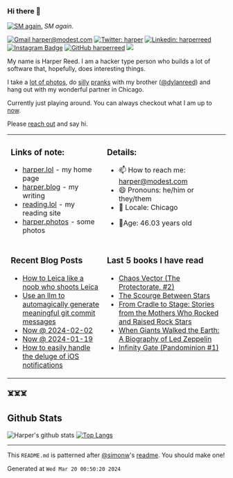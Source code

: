 ### Hi there 👋

<!-- photos starts -->
[![SM again.](https://harper.photos/photos/L1003638.jpeg/L1003638_huc8c9c41c75f5c3ece1514b4ac4b75872_3418652_1200x0_resize_q75_box.jpeg)](https://harper.photos/photos/L1003638.jpeg/) 
 *SM again.*
<!-- photos ends -->


<!-- social starts -->
[![Gmail harper@modest.com](https://img.shields.io/badge/-harper@modest.com-c14438?style=flat&logo=Gmail&logoColor=white&link=mailto:harper@modest.com)](mailto:harper@modest.com)
[![Twitter: harper](https://img.shields.io/twitter/follow/harper?style=social)](https://twitter.com/harper)
[![Linkedin: harperreed](https://img.shields.io/badge/-harperreed-blue?style=flat&logo=Linkedin&logoColor=white&link=https://www.linkedin.com/in/harperreed/)](https://www.linkedin.com/in/harperreed/)
[![Instagram Badge](https://img.shields.io/badge/-@harperreed-purple?style=flat&logo=instagram&logoColor=white&link=https://instagram.com/harperreed/)](https://instagram.com/harperreed)
[![GitHub harperreed](https://img.shields.io/github/followers/harperreed?label=follow&style=social)](https://github.com/harperreed)
[![](https://img.shields.io/github/stars/harperreed?style=social)](https://github.com/harperreed)
<!-- social ends -->

<!-- bio starts -->
My name is Harper Reed. I am a hacker type person who builds a lot of software that, hopefully, does interesting things. 

I take a [lot of photos](https://harper.photos), do [silly](http://www.zebraprank.com/) [pranks](https://www.boyhoodhome.com/) with my brother ([@dylanreed](http://twitter.com/dylanreed)) and hang out with my wonderful partner in Chicago. 

Currently just playing around. You can always checkout what I am up to [now](https://harperreed.com/now/).

Please [reach out](mailto:harper@modest.com) and say hi. 

<!-- bio ends -->



<table><tr><td valign="top">

### Links of note: 

<!-- links starts -->
- [harper.lol](http://harper.lol) - my home page
- [harper.blog](http://harper.blog) - my writing
- [reading.lol](http://reading.lol) - my reading site
- [harper.photos](http://harper.photos) - some photos



<!-- links ends -->

</td><td valign="top">

### Details: 

<!-- details starts -->
- 📫 How to reach me: [harper@modest.com](mailto:harper@modest.com)
- 😄 Pronouns: he/him or they/them
- 📍 Locale: Chicago
<!-- age starts -->
- 👨Age: 46.03 years old
<!-- age ends -->
<!-- details ends -->

</td></tr><tr><td valign="top">

### Recent Blog Posts

<!-- blog starts -->
* [How to Leica like a noob who shoots Leica](https://harper.blog/2024/03/18/how-to-leica-like-a-noob-who-shoots-leica/)
* [Use an llm to automagically generate meaningful git commit messages](https://harper.blog/2024/03/11/use-an-llm-to-automagically-generate-meaningful-git-commit-messages/)
* [Now @ 2024-02-02](https://harper.blog/now/2024-02-02/)
* [Now @ 2024-01-19](https://harper.blog/now/2024-01-19/)
* [How to easily handle the deluge of iOS notifications](https://harper.blog/2024/01/14/how-to-easily-handle-the-deluge-of-ios-notifications/)
<!-- blog ends -->

</td><td valign="top">


### Last 5 books I have read

<!-- books starts -->
* [Chaos Vector (The Protectorate, #2)](https://reading.lol/books/chaos-vector-the-protectorate-2/)
* [The Scourge Between Stars](https://reading.lol/books/the-scourge-between-stars/)
* [From Cradle to Stage: Stories from the Mothers Who Rocked and Raised Rock Stars](https://reading.lol/books/from-cradle-to-stage-stories-from-the-mothers-who-rocked-and-raised-rock-stars/)
* [When Giants Walked the Earth: A Biography of Led Zeppelin](https://reading.lol/books/when-giants-walked-the-earth-a-biography-of-led-zeppelin/)
* [Infinity Gate (Pandominion #1)](https://reading.lol/books/infinity-gate-pandominion-1/)
<!-- books ends -->

</td></tr></table>



### ☠️☠️☠️

## Github Stats


<!-- github_stats starts -->
![Harper's github stats](https://github-readme-stats.vercel.app/api?username=harperreed&show_icons=&private_count=true)
[![Top Langs](https://github-readme-stats.vercel.app/api/top-langs/?username=harperreed&layout=compact)]()

<!-- github_stats ends -->

-----

This `README.md` is patterned after [@simonw](https://twitter.com/simonw)'s [readme](https://simonwillison.net/2020/Jul/10/self-updating-profile-readme/). You should make one!
<!-- date starts -->
Generated at `Wed Mar 20 00:50:20 2024`
<!-- date ends -->

